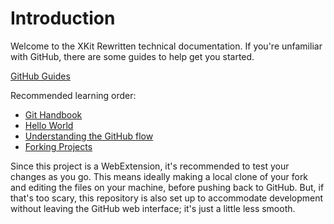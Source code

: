 # Introduction

Welcome to the XKit Rewritten technical documentation. If you're unfamiliar with GitHub, there are some guides to help get you started.

[GitHub Guides](https://guides.github.com/)

Recommended learning order:
- [Git Handbook](https://guides.github.com/introduction/git-handbook/)
- [Hello World](https://guides.github.com/activities/hello-world/)
- [Understanding the GitHub flow](https://guides.github.com/introduction/flow/)
- [Forking Projects](https://guides.github.com/activities/forking/)

Since this project is a WebExtension, it's recommended to test your changes as you go. This means ideally making a local clone of your fork and editing the files on your machine, before pushing back to GitHub. But, if that's too scary, this repository is also set up to accommodate development without leaving the GitHub web interface; it's just a little less smooth.
